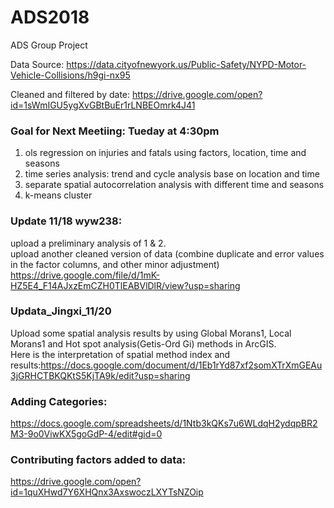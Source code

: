 # ADS2018
ADS Group Project

Data Source: https://data.cityofnewyork.us/Public-Safety/NYPD-Motor-Vehicle-Collisions/h9gi-nx95

Cleaned and filtered by date: https://drive.google.com/open?id=1sWmIGU5ygXvGBtBuEr1rLNBEOmrk4J41

### Goal for Next Meetiing: Tueday at 4:30pm
1. ols regression on injuries and fatals using factors, location, time and seasons
2. time series analysis: trend and cycle analysis base on location and time
3. separate spatial autocorrelation analysis with different time and seasons
3. k-means cluster

### Update 11/18 wyw238:
upload a preliminary analysis of 1 & 2.\
upload another cleaned version of data (combine duplicate and error values in the factor columns, and other minor adjustment)
https://drive.google.com/file/d/1mK-HZ5E4_F14AJxzEmCZH0TlEABVlDlR/view?usp=sharing


### Updata_Jingxi_11/20
Upload some spatial analysis results by using Global Morans1, Local Morans1 and Hot spot analysis(Getis-Ord Gi) methods in ArcGIS.\
Here is the interpretation of spatial method index and results:https://docs.google.com/document/d/1Eb1rYd87xf2somXTrXmGEAu3jGRHCTBKQKtS5KjTA9k/edit?usp=sharing


### Adding Categories:
https://docs.google.com/spreadsheets/d/1Ntb3kQKs7u6WLdqH2ydqpBR2M3-9o0ViwKX5goGdP-4/edit#gid=0

### Contributing factors added to data:
https://drive.google.com/open?id=1quXHwd7Y6XHQnx3AxswoczLXYTsNZOip
